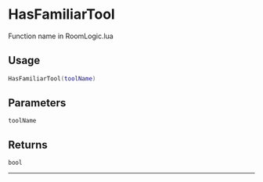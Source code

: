 # HasFamiliarTool
Function name in RoomLogic.lua
## Usage
```lua
HasFamiliarTool(toolName)
```
## Parameters
`toolName`
## Returns
`bool`

---